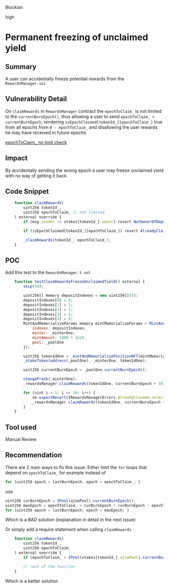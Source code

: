 Blockian

high

# Permanent freezing of unclaimed yield

## Summary
A user can accidentally freeze potential rewards from the `RewardsManager.sol`

## Vulnerability Detail
On `claimRewards` in `RewardsManager` contract the `epochToClaim_` is not limited to the `currentBurnEpoch()`, thus allowing a user to send `epochToClaim_ > currentBurnEpoch`, rendering `isEpochClaimed[tokenId_][epochToClaim_]` true from all epochs from `0 - epochToClaim_` and disallowing the user rewards he may have received in future epochs

[epochToClaim_ no limit check](https://github.com/sherlock-audit/2023-01-ajna/blob/main/contracts/src/RewardsManager.sol#L108)


## Impact
By accidentally sending the wrong epoch a user may freeze unclaimed yield with no way of getting it back

## Code Snippet
```js
    function claimRewards(
        uint256 tokenId_,
        uint256 epochToClaim_ // not limited
    ) external override {
        if (msg.sender != stakes[tokenId_].owner) revert NotOwnerOfDeposit();

        if (isEpochClaimed[tokenId_][epochToClaim_]) revert AlreadyClaimed(); // will revert for epochs the user didn't receive the rewards from yet

        _claimRewards(tokenId_, epochToClaim_);
    }
```

## POC
Add this test to the `RewardsManager.t.sol`
```js
    function testClaimRewardsFroozeUnclaimedYield() external {
        skip(10);

        uint256[] memory depositIndexes = new uint256[](5);
        depositIndexes[0] = 9;
        depositIndexes[1] = 1;
        depositIndexes[2] = 2;
        depositIndexes[3] = 3;
        depositIndexes[4] = 4;
        MintAndMemorializeParams memory mintMemorializeParams = MintAndMemorializeParams({
            indexes: depositIndexes,
            minter: _minterOne,
            mintAmount: 1000 * 1e18,
            pool: _poolOne
        });

        uint256 tokenIdOne = _mintAndMemorializePositionNFT(mintMemorializeParams);
        _stakeToken(address(_poolOne), _minterOne, tokenIdOne);

        uint256 currentBurnEpoch = _poolOne.currentBurnEpoch();

        changePrank(_minterOne);
        _rewardsManager.claimRewards(tokenIdOne, currentBurnEpoch + 10);

        for (uint i = 1; i <= 10; i++) {
            vm.expectRevert(IRewardsManagerErrors.AlreadyClaimed.selector);
            _rewardsManager.claimRewards(tokenIdOne, currentBurnEpoch + i); // the user got all 10 next burn epochs rewards frozen as he receives AlreadyClaimed for all of them 
        }
    }
```

## Tool used

Manual Review


## Recommendation
There are 2 main ways to fix this issue.
Either limit the `for` loops that depend on `epochToClaim_` for example instead of
```js
for (uint256 epoch = lastBurnEpoch; epoch < epochToClaim_; )
```

use
```js
uint256 curBurnEpoch = IPool(ajnaPool).currentBurnEpoch();
uint256 maxEpoch = epochToClaim_ > curBurnEpoch ? curBurnEpoch : epochToClaim_;
for (uint256 epoch = lastBurnEpoch; epoch < maxEpoch; )
```

Which is a BAD solution (explanation in detail in the next issue)

Or simply add a require statement when calling `claimRewards`

```js
    function claimRewards(
        uint256 tokenId_,
        uint256 epochToClaim_
    ) external override {
        if (epochToClaim_ > IPool(stakes[tokenId_].ajnaPool).currentBurnEpoch()) revert EpochNotAvailableYet();

        // rest of the function
    }
```

Which is a better solution